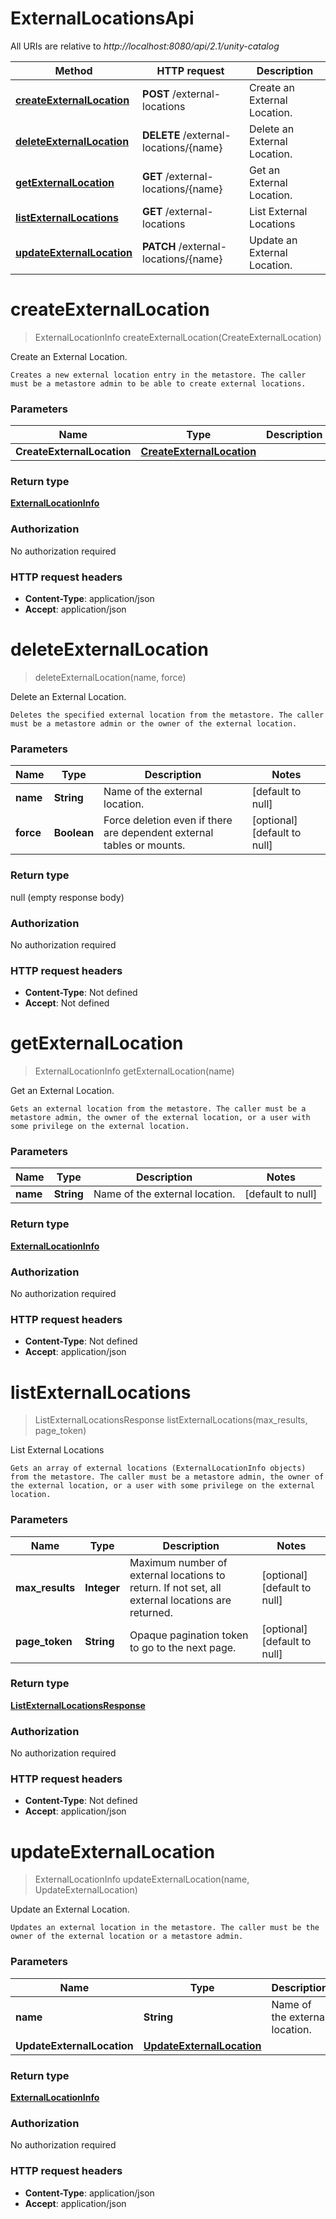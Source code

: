 # ExternalLocationsApi

All URIs are relative to *http://localhost:8080/api/2.1/unity-catalog*

| Method | HTTP request | Description |
|------------- | ------------- | -------------|
| [**createExternalLocation**](ExternalLocationsApi.md#createExternalLocation) | **POST** /external-locations | Create an External Location. |
| [**deleteExternalLocation**](ExternalLocationsApi.md#deleteExternalLocation) | **DELETE** /external-locations/{name} | Delete an External Location. |
| [**getExternalLocation**](ExternalLocationsApi.md#getExternalLocation) | **GET** /external-locations/{name} | Get an External Location. |
| [**listExternalLocations**](ExternalLocationsApi.md#listExternalLocations) | **GET** /external-locations | List External Locations |
| [**updateExternalLocation**](ExternalLocationsApi.md#updateExternalLocation) | **PATCH** /external-locations/{name} | Update an External Location. |


<a name="createExternalLocation"></a>
# **createExternalLocation**
> ExternalLocationInfo createExternalLocation(CreateExternalLocation)

Create an External Location.

    Creates a new external location entry in the metastore. The caller must be a metastore admin to be able to create external locations. 

### Parameters

|Name | Type | Description  | Notes |
|------------- | ------------- | ------------- | -------------|
| **CreateExternalLocation** | [**CreateExternalLocation**](../Models/CreateExternalLocation.md)|  | |

### Return type

[**ExternalLocationInfo**](../Models/ExternalLocationInfo.md)

### Authorization

No authorization required

### HTTP request headers

- **Content-Type**: application/json
- **Accept**: application/json

<a name="deleteExternalLocation"></a>
# **deleteExternalLocation**
> deleteExternalLocation(name, force)

Delete an External Location.

    Deletes the specified external location from the metastore. The caller must be a metastore admin or the owner of the external location. 

### Parameters

|Name | Type | Description  | Notes |
|------------- | ------------- | ------------- | -------------|
| **name** | **String**| Name of the external location. | [default to null] |
| **force** | **Boolean**| Force deletion even if there are dependent external tables or mounts. | [optional] [default to null] |

### Return type

null (empty response body)

### Authorization

No authorization required

### HTTP request headers

- **Content-Type**: Not defined
- **Accept**: Not defined

<a name="getExternalLocation"></a>
# **getExternalLocation**
> ExternalLocationInfo getExternalLocation(name)

Get an External Location.

    Gets an external location from the metastore. The caller must be a metastore admin, the owner of the external location, or a user with some privilege on the external location. 

### Parameters

|Name | Type | Description  | Notes |
|------------- | ------------- | ------------- | -------------|
| **name** | **String**| Name of the external location. | [default to null] |

### Return type

[**ExternalLocationInfo**](../Models/ExternalLocationInfo.md)

### Authorization

No authorization required

### HTTP request headers

- **Content-Type**: Not defined
- **Accept**: application/json

<a name="listExternalLocations"></a>
# **listExternalLocations**
> ListExternalLocationsResponse listExternalLocations(max\_results, page\_token)

List External Locations

    Gets an array of external locations (ExternalLocationInfo objects) from the metastore. The caller must be a metastore admin, the owner of the external location, or a user with some privilege on the external location. 

### Parameters

|Name | Type | Description  | Notes |
|------------- | ------------- | ------------- | -------------|
| **max\_results** | **Integer**| Maximum number of external locations to return. If not set, all external locations are returned.  | [optional] [default to null] |
| **page\_token** | **String**| Opaque pagination token to go to the next page. | [optional] [default to null] |

### Return type

[**ListExternalLocationsResponse**](../Models/ListExternalLocationsResponse.md)

### Authorization

No authorization required

### HTTP request headers

- **Content-Type**: Not defined
- **Accept**: application/json

<a name="updateExternalLocation"></a>
# **updateExternalLocation**
> ExternalLocationInfo updateExternalLocation(name, UpdateExternalLocation)

Update an External Location.

    Updates an external location in the metastore. The caller must be the owner of the external location or a metastore admin. 

### Parameters

|Name | Type | Description  | Notes |
|------------- | ------------- | ------------- | -------------|
| **name** | **String**| Name of the external location. | [default to null] |
| **UpdateExternalLocation** | [**UpdateExternalLocation**](../Models/UpdateExternalLocation.md)|  | |

### Return type

[**ExternalLocationInfo**](../Models/ExternalLocationInfo.md)

### Authorization

No authorization required

### HTTP request headers

- **Content-Type**: application/json
- **Accept**: application/json

